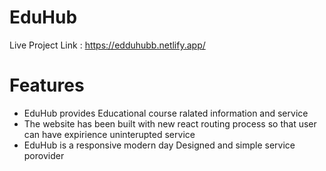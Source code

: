 # EduHub

Live Project Link :  https://edduhubb.netlify.app/

# Features
- EduHub provides Educational course ralated information and service
- The website has been built with new react routing process so that user can have expirience uninterupted service
- EduHub is a responsive modern day Designed and simple service porovider
